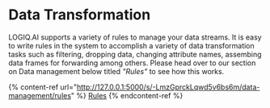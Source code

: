 # Data Transformation

LOGIQ.AI supports a variety of rules to manage your data streams. It is easy to write rules in the system to accomplish a variety of data transformation tasks such as filtering, dropping data, changing attribute names, assembing data frames for forwarding among others. Please head over to our section on Data management below titled _"Rules"_ to see how this works.

{% content-ref url="http://127.0.0.1:5000/s/-LmzGprckLqwd5v6bs6m/data-management/rules" %}
[Rules](http://127.0.0.1:5000/s/-LmzGprckLqwd5v6bs6m/data-management/rules)
{% endcontent-ref %}
